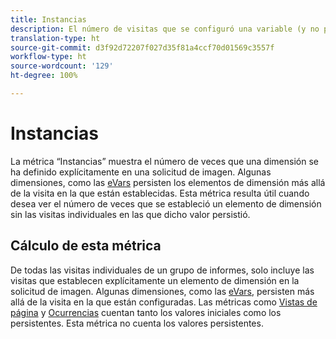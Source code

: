 ```yaml
---
title: Instancias
description: El número de visitas que se configuró una variable (y no persistió).
translation-type: ht
source-git-commit: d3f92d72207f027d35f81a4ccf70d01569c3557f
workflow-type: ht
source-wordcount: '129'
ht-degree: 100%

---
```



# Instancias

La métrica “Instancias” muestra el número de veces que una dimensión se ha definido explícitamente en una solicitud de imagen. Algunas dimensiones, como las [eVars](../dimensions/evar.md) persisten los elementos de dimensión más allá de la visita en la que están establecidas. Esta métrica resulta útil cuando desea ver el número de veces que se estableció un elemento de dimensión sin las visitas individuales en las que dicho valor persistió.

## Cálculo de esta métrica

De todas las visitas individuales de un grupo de informes, solo incluye las visitas que establecen explícitamente un elemento de dimensión en la solicitud de imagen. Algunas dimensiones, como las [eVars](../dimensions/evar.md), persisten más allá de la visita en la que están configuradas. Las métricas como [Vistas de página](page-views.md) y [Ocurrencias](occurrences.md) cuentan tanto los valores iniciales como los persistentes. Esta métrica no cuenta los valores persistentes.